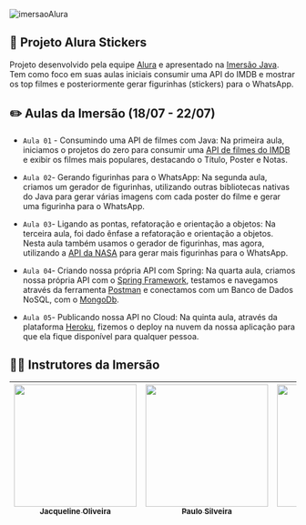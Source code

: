 
![imersaoAlura](https://user-images.githubusercontent.com/65196156/180485995-d862c713-658a-4e1d-bede-2879d5f02936.png)

## 📂 Projeto Alura Stickers

Projeto desenvolvido pela equipe [Alura](https://www.alura.com.br/sobre) e apresentado na [Imersão Java](https://www.alura.com.br/imersao-java/). Tem como foco em suas aulas iniciais consumir uma API do IMDB e mostrar os top filmes e posteriormente gerar figurinhas (stickers) para o WhatsApp.

## ✏️ Aulas da Imersão (18/07 - 22/07)

- `Aula 01` - Consumindo uma API de filmes com Java:
Na primeira aula, iniciamos o projetos do zero para consumir uma [API de filmes do IMDB](https://imdb-api.com/api) e exibir os filmes mais populares, destacando o Título, Poster e Notas. 

- `Aula 02`- Gerando figurinhas para o WhatsApp:
Na segunda aula, criamos um gerador de figurinhas, utilizando outras bibliotecas nativas do Java para gerar várias imagens com cada poster do filme e gerar uma figurinha para o WhatsApp.

- `Aula 03`- Ligando as  pontas, refatoração e orientação a objetos:
Na terceira aula, foi dado ênfase a refatoração e orientação a objetos. Nesta aula também usamos o gerador de figurinhas, mas agora, utilizando a [API da NASA](https://api.nasa.gov/) para gerar mais figurinhas para o WhatsApp. 

- `Aula 04`- Criando nossa própria API com Spring:
Na quarta aula, criamos nossa própria API com o [Spring Framework](https://spring.io/), testamos e navegamos através da ferramenta [Postman](https://www.postman.com/) e conectamos com um Banco de Dados NoSQL, com o [MongoDb](https://www.mongodb.com/cloud/atlas/register).

- `Aula 05`- Publicando nossa API no Cloud:
Na quinta aula, através da plataforma [Heroku](https://www.heroku.com/), fizemos o deploy na nuvem da nossa aplicação para que ela fique disponível para qualquer pessoa.

## 🧑‍💻 Instrutores da Imersão

| [<img src="https://media-exp1.licdn.com/dms/image/C4D03AQHDv6a9zXIV4w/profile-displayphoto-shrink_200_200/0/1630259212736?e=1663804800&v=beta&t=_GJTLCUZuoUk92MGpBKylXYkFCHpHiPa5caFS4O3lCo" width=215><br><sub>Jacqueline Oliveira</sub>](https://www.linkedin.com/in/jacqueline-r-oliveira/) |  [<img src="https://media-exp1.licdn.com/dms/image/C4D03AQHNUGchMAa-Yw/profile-displayphoto-shrink_200_200/0/1556583729599?e=1663804800&v=beta&t=XRqyJU4k3DKd0ssCreRtlIYOY-5vN5nVC-94Wud8D8s" width=215><br><sub>Paulo Silveira</sub>](https://www.linkedin.com/in/paulosilveira/) |  [<img src="https://media-exp1.licdn.com/dms/image/C4D03AQFcONU2UAQhLQ/profile-displayphoto-shrink_200_200/0/1657997410542?e=1663804800&v=beta&t=-riF0KEawXoW8KvTjh6KpEaRuKfBjJuiTaYPi8rVScs" width=215><br><sub>Alexandre Aquiles</sub>](https://www.linkedin.com/in/alexandreaquiles/) |
| :---: | :---: | :---: |

